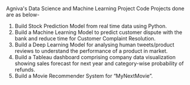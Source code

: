 Agniva's Data Science and Machine Learning Project Code
Projects done are as below-
1.	Build Stock Prediction Model from real time data using Python.
2.	Build a Machine Learning Model to predict customer dispute with the bank and reduce time for Customer Complaint Resolution.
3.	Build a Deep Learning Model for analysing human tweets/product reviews to understand the performance of a product in market.
4.	Build a Tableau dashboard comprising company data visualization showing sales forecast for next year and category-wise probability of refunds.
5.	Build a Movie Recommender System for “MyNextMovie”.
